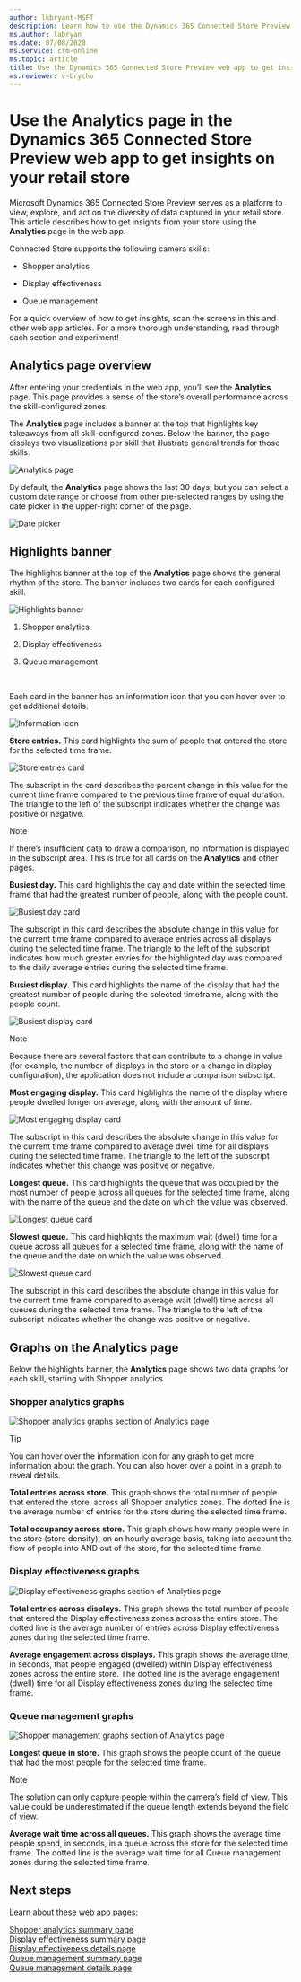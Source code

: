 ```yaml
---
author: lkbryant-MSFT
description: Learn how to use the Dynamics 365 Connected Store Preview web app to get insights on your store
ms.author: labryan
ms.date: 07/08/2020
ms.service: crm-online
ms.topic: article
title: Use the Dynamics 365 Connected Store Preview web app to get insights on your store
ms.reviewer: v-brycho
---
```


# Use the Analytics page in the Dynamics 365 Connected Store Preview web app to get insights on your retail store

Microsoft Dynamics 365 Connected Store Preview serves as a platform to view, explore, and act on the diversity of data captured in your retail store. This article describes how to get insights from your store using the **Analytics** page in the web app. 

Connected Store supports the following camera skills: 

- Shopper analytics

- Display effectiveness

- Queue management
 
For a quick overview of how to get insights, scan the screens in this and other web app articles. For a more thorough understanding, read through each section and experiment!

## Analytics page overview

After entering your credentials in the web app, you’ll see the **Analytics** page. This page provides a sense of the store’s overall performance across the skill-configured zones. 

The **Analytics** page includes a banner at the top that highlights key takeaways from all skill-configured zones. Below the banner, the page displays two visualizations per skill that illustrate general trends for those skills.

![Analytics page](media/analytics-1.PNG "Analytics page")

By default, the **Analytics** page shows the last 30 days, but you can select a custom date range or choose from other pre-selected ranges by using the date picker in the upper-right corner of the page. 

![Date picker](media/analytics-1A.PNG "Date picker")

## Highlights banner

The highlights banner at the top of the **Analytics** page shows the general rhythm of the store. The banner includes two cards for each configured skill. 

![Highlights banner](media/analytics-3.PNG "Highlights banner")

1.	Shopper analytics

2.	Display effectiveness

3.	Queue management

<br>

Each card in the banner has an information icon that you can hover over to get additional details.

![Information icon](media/analytics-4.PNG "Information icon")

**Store entries.** This card highlights the sum of people that entered the store for the selected time frame. 

![Store entries card](media/analytics-5.PNG "Store entries card")

The subscript in the card describes the percent change in this value for the current time frame compared to the previous time frame of equal duration. The triangle to the left of the subscript indicates whether the change was positive or negative. 

>[!NOTE]
> If there’s insufficient data to draw a comparison, no information is displayed in the subscript area. This is true for all cards on the **Analytics** and other pages.

**Busiest day.** This card highlights the day and date within the selected time frame that had the greatest number of people, along with the people count. 

![Busiest day card](media/analytics-6.PNG "Busiest day card")

The subscript in this card describes the absolute change in this value for the current time frame compared to average entries across all displays during the selected time frame. The triangle to the left of the subscript indicates how much greater entries for the highlighted day was compared to the daily average entries during the selected time frame. 

**Busiest display.** This card highlights the name of the display that had the greatest number of people during the selected timeframe, along with the people count. 

![Busiest display card](media/analytics-7.PNG "Busiest display card")

> [!NOTE]
> Because there are several factors that can contribute to a change in value (for example, the number of displays in the store or a change in display configuration), the application does not include a comparison subscript.

**Most engaging display.** This card highlights the name of the display where people dwelled longer on average, along with the amount of time. 

![Most engaging display card](media/analytics-8.PNG "Most engaging display card")

The subscript in this card describes the absolute change in this value for the current time frame compared to average dwell time for all displays during the selected time frame. The triangle to the left of the subscript indicates whether this change was positive or negative. 

**Longest queue.** This card highlights the queue that was occupied by the most number of people across all queues for the selected time frame, along with the name of the queue and the date on which the value was observed. 

![Longest queue card](media/analytics-9.PNG "Longest queue card")

**Slowest queue.** This card highlights the maximum wait (dwell) time for a queue across all queues for a selected time frame, along with the name of the queue and the date on which the value was observed. 

![Slowest queue card](media/analytics-10.PNG "Slowest queue card")

The subscript in this card describes the absolute change in this value for the current time frame compared to average wait (dwell) time across all queues during the selected time frame. The triangle to the left of the subscript indicates whether the change was positive or negative.

## Graphs on the Analytics page

Below the highlights banner, the **Analytics** page shows two data graphs for each skill, starting with Shopper analytics.

### Shopper analytics graphs

![Shopper analytics graphs section of Analytics page](media/analytics-48.PNG "Shopper analytics graphs section of Analytics page")

> [!TIP]
> You can hover over the information icon for any graph to get more information about the graph. You can also hover over a point in a graph to reveal details.

**Total entries across store.** This graph shows the total number of people that entered the store, across all Shopper analytics zones. The dotted line is the average number of entries for the store during the selected time frame. 

**Total occupancy across store.**  This graph shows how many people were in the store (store density), on an hourly average basis, taking into account the flow of people into AND out of the store, for the selected time frame.

### Display effectiveness graphs

![Display effectiveness graphs section of Analytics page](media/analytics-14.PNG "Display effectiveness graphs section of Analytics page")

**Total entries across displays.** This graph shows the total number of people that entered the Display effectiveness zones across the entire store. The dotted line is the average number of entries across Display effectiveness zones during the selected time frame.

**Average engagement across displays.** This graph shows the average time, in seconds, that people engaged (dwelled) within Display effectiveness zones across the entire store. The dotted line is the average engagement (dwell) time for all Display effectiveness zones during the selected time frame.

### Queue management graphs

![Shopper management graphs section of Analytics page](media/analytics-15.PNG "Shopper management graphs section of Analytics page")

**Longest queue in store.** This graph shows the people count of the queue that had the most people for the selected time frame. 

> [!NOTE]
> The solution can only capture people within the camera’s field of view. This value could be underestimated if the queue length extends beyond the field of view.

**Average wait time across all queues.** This graph shows the average time people spend, in seconds, in a queue across the store for the selected time frame. The dotted line is the average wait time for all Queue management zones during the selected time frame.

## Next steps

Learn about these web app pages:

[Shopper analytics summary page](shopper-analytics-summary-page.md)<br>
[Display effectiveness summary page](display-effectiveness-summary-page.md)<br>
[Display effectiveness details page](display-effectiveness-details-page.md)<br>
[Queue management summary page](queue-management-summary-page.md)<br>
[Queue management details page](queue-management-details-page.md)
